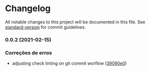 # Changelog

All notable changes to this project will be documented in this file. See [standard-version](https://github.com/conventional-changelog/standard-version) for commit guidelines.

### 0.0.2 (2021-02-15)


### Correções de erros

* adjusting check linting on git commit worflow ([39090e0](https://github.com/wnqueiroz/fiap-startup-one-ms-appointment/commit/39090e0a1c1965f5c09455e010deedd05e3826ad))
